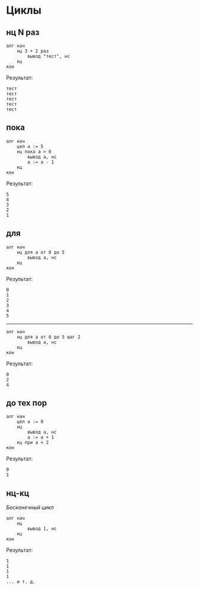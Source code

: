 # Циклы

## нц N раз

```1c
алг нач
    нц 3 + 2 раз
        вывод "тест", нс
    кц
кон
```

Результат:

```
тест
тест
тест
тест
тест
```

## пока

```1c
алг нач
    цел а := 5
    нц пока а > 0
        вывод а, нс
        а := а - 1
    кц
кон
```

Результат:

```
5
4
3
2
1
```

## для

```1c
алг нач
    нц для а от 0 до 5
        вывод а, нс
    кц
кон
```

Результат:

```
0
1
2
3
4
5
```

---

```1c
алг нач
    нц для а от 0 до 5 шаг 2
        вывод а, нс
    кц
кон
```

Результат:

```
0
2
4
```

## до тех пор

```1c
алг нач
    цел а := 0
    нц
        вывод а, нс
        а := а + 1
    кц при а < 2
кон
```

Результат:

```
0
1
```

## нц-кц

*Бесконечный цикл*

```1c
алг нач
    нц
        вывод 1, нс
    кц
кон
```

Результат:

```
1
1
1
1
... и т. д.
```
